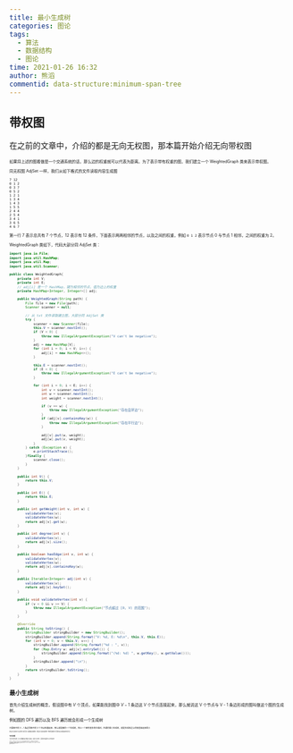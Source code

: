 ```yaml
---
title: 最小生成树
categories: 图论
tags:
  - 算法
  - 数据结构
  - 图论
time: 2021-01-26 16:32
author: 熊滔
commentid: data-structure:minimum-span-tree
---
```


## 带权图

在之前的文章中，介绍的都是无向无权图，那本篇开始介绍无向带权图

<ImageView src="https://user-images.githubusercontent.com/29890094/105723070-52c46080-5f61-11eb-9a04-f95bd0084a8b.png" style="zoom:50%;" />

如果将上述的图看做是一个交通系统的话，那么边的权重就可以代表为距离。为了表示带有权重的图，我们建立一个 WeightedGraph 类来表示带权图。

同无权图 AdjSet 一样，我们从如下格式的文件读取内容生成图

```
7 12
0 1 2
0 3 7
0 5 2
1 2 1
1 3 4
1 4 3
1 5 5
2 4 4
2 5 4
3 4 1
3 6 5
4 6 7
```

第一行 7 表示总共有 7 个节点，12 表示有 12 条件，下面表示两两相邻的节点，以及之间的权重，例如 `0 1 2` 表示节点 0 与节点 1 相邻，之间的权重为 2。

WeightedGraph 类如下，代码大部分同 AdjSet 类：

```java
import java.io.File;
import java.util.HashMap;
import java.util.Map;
import java.util.Scanner;

public class WeightedGraph{
    private int V;
    private int E;
    // adj[i] 是一个 HashMap，键为相邻的节点，值为边上的权重
    private HashMap<Integer, Integer>[] adj;

    public WeightedGraph(String path) {
        File file = new File(path);
        Scanner scanner = null;

        // 从 txt 文件读取建立图，大部分同 AdjSet 类
        try {
            scanner = new Scanner(file);
            this.V = scanner.nextInt();
            if (V < 0) {
                throw new IllegalArgumentException("V can't be negative");
            }
            adj = new HashMap[V];
            for (int i = 0; i < V; i++) {
                adj[i] = new HashMap<>();
            }

            this.E = scanner.nextInt();
            if (E < 0) {
                throw new IllegalArgumentException("E can't be negative");
            }

            for (int i = 0; i < E; i++) {
                int v = scanner.nextInt();
                int w = scanner.nextInt();
                int weight = scanner.nextInt();

                if (v == w) {
                    throw new IllegalArgumentException("存在自环边");
                }
                if (adj[v].containsKey(w)) {
                    throw new IllegalArgumentException("存在平行边");
                }

                adj[v].put(w, weight);
                adj[w].put(v, weight);
            }
        } catch (Exception e) {
            e.printStackTrace();
        }finally {
            scanner.close();
        }
    }

    public int V() {
        return this.V;
    }

    public int E() {
        return this.E;
    }

    public int getWeight(int v, int w) {
        validateVertex(v);
        validateVertex(w);
        return adj[v].get(w);
    }

    public int degree(int v) {
        validateVertex(v);
        return adj[v].size();
    }

    public boolean hasEdge(int v, int w) {
        validateVertex(v);
        validateVertex(w);
        return adj[v].containsKey(w);
    }

    public Iterable<Integer> adj(int v) {
        validateVertex(v);
        return adj[v].keySet();
    }

    public void validateVertex(int v) {
        if (v < 0 && v >= V) {
            throw new IllegalArgumentException("节点超过 [0, V) 的范围");
        }
    }

    @Override
    public String toString() {
        StringBuilder stringBuilder = new StringBuilder();
        stringBuilder.append(String.format("V: %d, E: %d\n", this.V, this.E));
        for (int v = 0; v < this.V; v++) {
            stringBuilder.append(String.format("%d : ", v));
            for (Map.Entry w: adj[v].entrySet()) {
                stringBuilder.append(String.format("(%d: %d) ", w.getKey(), w.getValue()));
            }
            stringBuilder.append("\n");
        }
        return stringBuilder.toString();
    }
}
```

## 最小生成树

首先介绍生成树的概念，假设图中有 $V$ 个顶点，如果能找到图中 $V - 1$ 条边这 $V$ 个节点连接起来，那么就说这 V 个节点与 V - 1 条边形成的图叫做这个图的生成树。

例如图的 DFS 遍历以及 BFS 遍历就会形成一个生成树

<ImageView src="https://user-images.githubusercontent.com/29890094/105726260-d6338100-5f64-11eb-917f-6b71dca9244a.png" style="zoom:50%;" />

只要图中的 $V - 1$ 条边将图中的 $V$ 个顶点联通起来，那么就是图的一个生成树，所以一个图有很多的生成树，所谓的最小生成树，就是生成树边上的权值加起来最小

<ImageView src="https://user-images.githubusercontent.com/29890094/105727359-f7e13800-5f65-11eb-9334-95a5cb8a5f31.png" style="zoom:50%;" />

那么最小生成树有什么应用呢? 如果将这个图看做是交通系统，找出最小生成树就是找到一种耗费最低的方式将所有站点连通起来的布局方案。

## 切分定理

下面介绍切分定理，这个定理被用来寻找最小生成树。首先什么叫切分，所谓切分就是把节点分为两部分

<ImageView src="https://user-images.githubusercontent.com/29890094/105727941-8eadf480-5f66-11eb-8235-0cc383470f68.png" style="zoom:50%;" >

上图中节点 $0, 5, 4$ 被划分一部分，其余节点为另一部分。切分的方式有很多种，随意你进行切分，只要将图中的节点划分为两部分即可。

引入了切分的概念，下面继续引入横切边的概念。所谓的横切边指的是将两个不同部分节点连接起来的边，例如对于上面的划分，有如下横切边

<ImageView src="https://user-images.githubusercontent.com/29890094/105731240-2d882000-5f6a-11eb-8fde-2290f17c46a6.png" style="zoom:50%;" />

上面被标记为绿色的边就是横切边，可以看到横切边的两端是两个不同部分的节点。

介绍完必须的概念之后，引入切分定理：

> 切分定理：对于任意一个切分，这种切分形成的横切边中，权值最小的横切边一定在最小生成树中

这个定理很好证明，我们根据切分将图分为两部分

<ImageView src="https://user-images.githubusercontent.com/29890094/105806246-90b39a00-5fde-11eb-9f94-d0e677de8c81.png" style="zoom: 33%;" >

这两部分之间的边就是横切边，可以观察到横切边将这两个部分连接在了一起，为了使得生成树连通，一定要在横切边中选择一条边，而为了得到最小生成树，那当然选择的是权值最小的横切边，所以说权值最小的横切边一定在最小生成树中。

## Kruskal 算法

Kruskal 算法是求的最小生成树的一种算法，他的思想很简单，就是每次取图中最小的边，只要这条边没有已经选取的边形成环。例如对于下图

<ImageView src="https://user-images.githubusercontent.com/29890094/105723070-52c46080-5f61-11eb-9a04-f95bd0084a8b.png" style="zoom:50%;" />

首先选择图中最短的两条边，即权值为 1 的两条边 1-2 与 3-4

<ImageView src="https://user-images.githubusercontent.com/29890094/105808135-2997e480-5fe2-11eb-9242-64dce5fc5f21.png" style="zoom:50%;" />

下面继续选择权值最小的边，选择 0-5、0-1，这两条边的权值为 2

<ImageView src="https://user-images.githubusercontent.com/29890094/105808350-85fb0400-5fe2-11eb-9c50-9e203c105b55.png" style="zoom:50%;" />

继续选择权值最小的边，此时选择 1-4，权值为 3

<ImageView src="https://user-images.githubusercontent.com/29890094/105808493-c5295500-5fe2-11eb-8718-a50c5bdcb89a.png" style="zoom:50%;" />

继续选择，此时应该选择 5-2 与 1-3 两条边，它们的权值为 4，但是我们发现选择 5-2 就会形成一个环，选择 1-3 也会形成环，所以这两条边不能选，生成树中可不能有环的。除开这两条边继续选择，发现 5-1、3-6 这两条边的权值为 5，权值最小，但是选择 5-1 就会形成环，所以不选 5-1，只选择 3-6

<ImageView src="https://user-images.githubusercontent.com/29890094/105808789-60bac580-5fe3-11eb-8e65-2198d00eb0ab.png" style="zoom:50%;" />

这个时候我们已经找到了 6 条边将这 7 个顶点连接起来，即找到了一个最小生成树

<ImageView src="https://user-images.githubusercontent.com/29890094/105808880-91026400-5fe3-11eb-95ac-a390ebeec53f.png" style="zoom:50%;" />



Kruskal 的算法思想很简单，就是贪心，每次选择权重最小的边，但是怎么证明这种贪心策略是对的。这就需要用到切分定理。

每次我们选择最小的边，我们只需要让这条边是一个切分的横切边就行，这种切分很好做，让这条边两个节点属于不同的部分即可，根据切分定理这条横切边一定是最小生成树中的一条边。如果这条边与选择的边形成了一个环，这说明找不到一个切分，使得这条边的所有横切边中最短的边，所以不能选择它。

在代码的实现方向，每次我们找到一个最短的边时，需要判断是否构成一个环，例如我们找到边 5-1，需要判断添加这条边是否构成一个环，其实就是在检测在添加这条边之前节点 5 和节点 1 是否连通，如果是连通，添加这条边后就会形成环。

每次都需要判断两个节点需要连通，可以使用 DFS 来做，但是这样做复杂度太高，借助并查集这种数据结构可以很方便的判断两个节点是否连通，只需要判断它们是否在一个集合中即可，如果对于并查集不熟，可以参考[这篇文章](https://lastknightcoder.github.io/lastknightcoder/%E6%95%B0%E6%8D%AE%E7%BB%93%E6%9E%84--Java%E6%8F%8F%E8%BF%B0/#%E5%B9%B6%E6%9F%A5%E9%9B%86)。

并查集的实现如下：

```java
public class UnionFind {
    private int[] parent;
    private int[] rank;

    public UnionFind(int size) {
        parent = new int[size];
        rank = new int[size];

        for (int i = 0; i < parent.length; i++) {
            parent[i] = i;
            rank[i] = 1;
        }
    }

    public int getSize() {
        return parent.length;
    }

    private int find(int index) {
        if (index < 0 || index >= parent.length) {
            throw new IllegalArgumentException("参数错误");
        }

        while (index != parent[index]) {
            index = parent[index];
        }
        return index;
    }

    public boolean isConnected(int p, int q) {
        return find(p) == find(q);
    }

    public void unionElements(int p, int q) {
        int pRoot = find(p);
        int qRoot = find(q);
        if (pRoot == qRoot) {
            return;
        }

        if (rank[pRoot] <= rank[qRoot]){
            parent[pRoot] = parent[qRoot];
            if (rank[pRoot] == rank[qRoot]) {
                rank[qRoot]++;
            }
        } else {
            parent[qRoot] = parent[pRoot];
        }
    }
}
```

我们需要一个类来保存边的信息，这里我们新建一个 WeightedEdge 类：

```java
public class WeightedEdge {
    private int v;
    private int w;
    private int weight;

    public WeightedEdge(int v, int w, int weight) {
        this.v = v;
        this.w = w;
        this.weight = weight;
    }

    public int getV() {
        return v;
    }

    public int getW() {
        return w;
    }

    public int getWeight() {
        return weight;
    }

    @Override
    public String toString() {
        return String.format("(%d-%d: %d)", v, w, weight);
    }
}
```

Kruskal 算法实现如下：

```java
import java.util.ArrayList;
import java.util.Collections;

public class Kruskal {
    private WeightedGraph graph;
    public ArrayList<WeightedEdge> result = new ArrayList<>();

    public Kruskal(WeightedGraph graph) {
        this.graph = graph;
        int V = graph.V();

        // 将所有的边添加进集合中
        ArrayList<WeightedEdge> edges = new ArrayList<>();
        for (int v = 0; v < V; v++) {
            for (int w: graph.adj(v)) {
                if (v < w) {
                    edges.add(new WeightedEdge(v, w, graph.getWeight(v, w)));
                }
            }
        }
        
        
	    // 根据边的权值大小，从小到大排序
        Collections.sort(edges, (w1, w2) -> w1.getWeight() - w2.getWeight());
        UnionFind unionFind = new UnionFind(V);
        for (WeightedEdge edge: edges) {
            int v = edge.getV();
            int w = edge.getW();
            // 如果之前不连通
            if (!unionFind.isConnected(v, w)) {
                result.add(edge);
                unionFind.unionElements(v, w);
            }
        }
    }

    public Iterable<WeightedEdge> result() {
        return result;
    }
}
```

## Prim 算法

Prim 算法也是有关最小生成树的算法，它的思想同切分定理密切相关。因为对于每一个切分，权值最小的横切边一定在最小生成树中。Prim 算法就在遍历节点的过程中，将遍历到的节点与未遍历的节点作为两部分形成一个切分，然后遍历此时所有的横切边，在此边作为最小生成树的一条边。

每次遍历到一个节点即可找到一条横切边，当遍历到最后一个节点时，就能找到 $V-1$ 条边，即可形成一个生成树，并且根据切分定理，这个生成树一定是最小生成树。

<ImageView src="https://user-images.githubusercontent.com/29890094/105813331-a6c75780-5fea-11eb-8f43-ef4aab628b27.gif" style="zoom: 40%;" />

Prim 算法最后的结果是同 Kruskal 算法相同的。

在代码的实现方面，因为每次产生一次新的切分，都要找到所有的横切边进行遍历然后找到最小的横切边，这个过程我们可以使用优先队列进行实现。

当遍历到一个节点时，新的横切边的产生都与这个遍历到的节点相连，我们只要将新的横切边添加到队列中即可，不用遍历节点寻找所以的横切边，另外这是一个优先队列，即队首元素它的权重是最小的，我们也不用查找最小边的炒作，直接取出队首元素即可。

另外，可能你会注意到，当遍历到一个新的节点，产生一个新的切分时，之前的横切边可能不是横切边了，即优先队列中的边不是所有的边都是横切边。仔细想想，这个并没有影响，因为虽然不是所有的边都是横切边，但是所有的横切边都在队列里，我们从队列中取出边时进行判断，不是横切边直接忽略即可，完全不影响我寻找最小的横切边。

```java
import java.util.ArrayList;
import java.util.PriorityQueue;

public class Prim {
    private WeightedGraph graph;
    private boolean[] visited;
    private ArrayList<WeightedEdge> result = new ArrayList<>();

    public Prim(WeightedGraph graph) {
        this.graph = graph;
        PriorityQueue<WeightedEdge> priorityQueue = 
            new PriorityQueue<>((w1, w2) -> w1.getWeight() - w2.getWeight());
        this.visited = new boolean[graph.V()];
        
        visited[0] = true;
        for (int w: graph.adj(0)) {
            priorityQueue.add(new WeightedEdge(0, w, graph.getWeight(0, w)));
        }

        while (!priorityQueue.isEmpty()) {
            WeightedEdge edge = priorityQueue.remove();
            int v = edge.getV();
            int w = edge.getW();
            // 不是横切边直接忽略
            if (visited[v] && visited[w]) {
                continue;
            }
            result.add(edge);
            visited[w] = true;
            // 添加新的横切边
            for (int next: graph.adj(w)) {
                priorityQueue.add(new WeightedEdge(w, next, graph.getWeight(w, next)));
            }
        }

    }

    public Iterable<WeightedEdge> result() {
        return result;
    }
}
```

> 如果在实际中需要手写最小生成树算法，推荐使用 Prim 算法，因为在大多数的语言标准库中都有优先队列的实现，但是都没有并查集的实现，所以如果使用 Kruskal 算法需要手写并查集。

